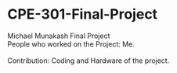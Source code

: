 # CPE-301-Final-Project
Michael Munakash Final Project<br> 
People who worked on the Project: Me.<br>  
Contribution: Coding and Hardware of the project. 
